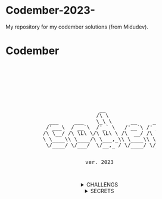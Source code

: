 # Codember-2023-
My repository for my codember solutions (from Midudev).

# Codember

<div style="background-image: url('https://img.freepik.com/foto-gratis/gradiente-gris-negro-falta-definicion-llanura-lujo-abstracta-utilizado-como-pared-estudio-fondo-exhibir-sus-productos_1258-63638.jpg'); background-size: cover; padding: 100px; text-align: center;">
<pre>
                  __                         __
                 /\ \                       /\ \
  ___     ___    \_\ \      __     ___ ___  \ \ \____     __    _ __
 /'___\  / __`\  /'_` \   /'__`\ /' __` __`\ \ \ '__`\  /'__`\ /\`'__\
/\ \__/ /\ \L\ \/\ \L\ \ /\  __/ /\ \/\ \/\ \ \ \ \L\ \/\  __/ \ \ \/
\ \____\\ \____/\ \___,_\\ \____\\ \_\ \_\ \_\ \ \_,__/\ \____\ \ \_\
 \/____/ \/___/  \/__,_ / \/____/ \/_/\/_/\/_/  \/___/  \/____/  \/_/
				
 ver. 2023




</pre>
<details>
<summary>CHALLENGS</summary>

- [CHALLENG_1](https://github.com/Pereirooo/Codember-2023-/blob/main/ContarPalabras.c)
- [CHALLENG 2](https://github.com/Pereirooo/Codember-2023/blob/main/MiniCompiler/main.c)
</details>
<details>
<summary>SECRETS</summary>

#### 1) Last-Name

- La persona oculta es el CEO de una gran empresa de hosting (empieza por V)-
- `name`No es lo mismo que `last-name`.

<!-- $ submit RAUCH -->

#### 2) the-special-date

- Mira el correo con el comando `mail`.
- Si deseas leer un email emplea `mail <id>`.
- Y no te equivoques!! fecha: YYYY-MM-DD.

<!-- $ submit 2023-12-01 -->


#### 3) HotKeys

- `Triángulo, R2, Izquierda, L1, X, Derecha, Triángulo, Abajo, Cuadrado, L1, L1, L1` y de repente tienes todas las armas y munición infinita en el GTA
- Los secretcommands siempre estuvieron presentes en muchos juegos, entre ellos el tetris...
- Serás capaz de adivinar el correcto?

<!-- $ submit Up Up Down Down Left Right Left Right b a -->

#### 4) Fiesta!!

- `CHANGELOG.txt`, nunca está de más ver que nos trae la nueva versión
- Una fiesta sin confetti no es una fiesta
- El que es perseverante siempre alcanza sus objetivos.

<!-- $ confetti --Varias veces -->

#### 5) Magia
- `CHANGELOG.txt` si aún no lo has leído va siendo hora.
- No eres un verdadero mago si antes de sacar el conejo de la chistera no dices una palabra...
- (Todo junto y en minúsculas)

<!-- $ submit itsmagic -->

#### 6) Adivina Adivinanza

- Revisa el correo si aún no lo has hecho `mail`.
- Si quieres leer uno: `mail <id>`
- Respuesta: `submit <respuesta>`

<!-- $ submit html -->

</details>
